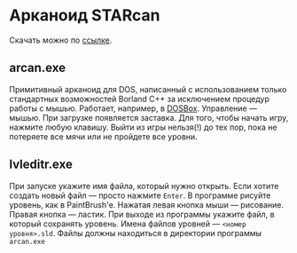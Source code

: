 # Арканоид STARcan

Скачать можно по [ссылке](https://github.com/dainiak/starcan/releases).

## arcan.exe
Примитивный арканоид для DOS, написанный с использованием только стандартных возможностей Borland C++ за исключением процедур работы с мышью. Работает, например, в [DOSBox](http://www.dosbox.com/). Управление — мышью. При загрузке появляется заставка. Для того, чтобы начать игру, нажмите любую клавишу. Выйти из игры нельзя(!) до тех пор, пока не потеряете все мячи или не пройдете все уровни.

## lvleditr.exe
При запуске укажите имя файла, который нужно открыть. Если хотите создать новый файл — просто нажмите `Enter`. В программе рисуйте уровень, как в PaintBrush'е. Нажатая левая кнопка мыши — рисование. Правая кнопка — ластик. При выходе из программы укажите файл, в который сохранять уровень. Имена файлов уровней — `<номер уровня>.sld`. Файлы должны находиться в директории программы `arcan.exe`
